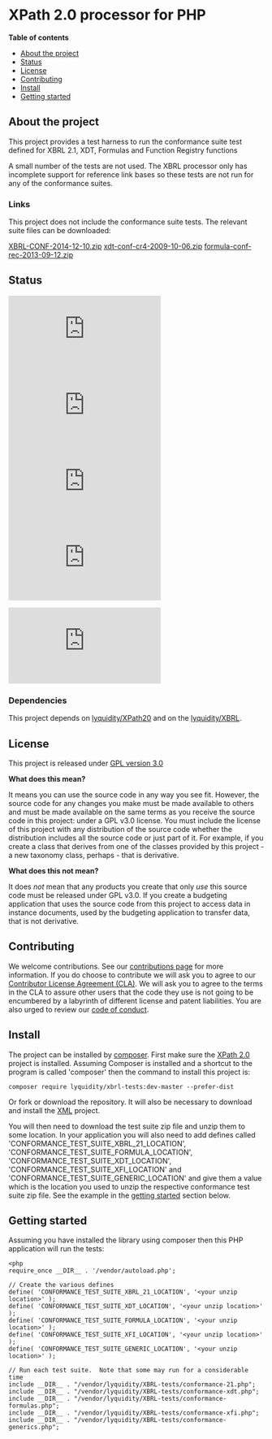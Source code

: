 # XPath 2.0 processor for PHP

**Table of contents**
* [About the project](#about-the-project)
* [Status](#status)
* [License](#license)
* [Contributing](#contributing)
* [Install](#install)
* [Getting started](#getting-started)

## About the project

This project provides a test harness to run the conformance suite test defined for XBRL 2.1, XDT, Formulas and Function Registry functions

A small number of the tests are not used.  The XBRL processor only has incomplete support for reference link bases so these tests are not run
for any of the conformance suites.

### Links

This project does not include the conformance suite tests.  The relevant suite files can be downloaded:

[XBRL-CONF-2014-12-10.zip](http://www.xbrl.org/2014/XBRL-CONF-2014-12-10.zip)
[xdt-conf-cr4-2009-10-06.zip](http://www.xbrl.org/2009/xdt-conf-cr4-2009-10-06.zip)
[formula-conf-rec-2013-09-12.zip](http://www.xbrl.org/specification/formula/rec-2011-10-24/conformance/formula-conf-rec-2013-09-12.zip)

## Status

![XBRL 2.1 conformance](https://www.xbrlquery.com/tests/status.php?test=conformance_21&x=y "XBRL 2.1 conformance suite tests")
![XBRL dimensions conformance](https://www.xbrlquery.com/tests/status.php?test=conformance_xdt&x=y "XBRL Dimensions conformance suite tests")
![XBRL functions registry conformance](https://www.xbrlquery.com/tests/status.php?test=conformance_functions&x=y "XBRL functions registry conformance suite tests")
![XBRL Formulas conformance](https://www.xbrlquery.com/tests/status.php?test=conformance_formulas&x=y "XBRL Formulas conformance suite tests")

![Build status last run date](https://www.xbrlquery.com/tests/status.php?test=date "The date of the last run")

### Dependencies

This project depends on [lyquidity/XPath20](https://github.com/bseddon/XPath20) and on the [lyquidity/XBRL](https://github.com/beseddon/XBRL).

## License

This project is released under [GPL version 3.0](LICENCE)

**What does this mean?**

It means you can use the source code in any way you see fit.  However, the source code for any changes you make must be made available to others and must be made
available on the same terms as you receive the source code in this project: under a GPL v3.0 license.  You must include the license of this project with any
distribution of the source code whether the distribution includes all the source code or just part of it.  For example, if you create a class that derives 
from one of the classes provided by this project - a new taxonomy class, perhaps - that is derivative.

**What does this not mean?**

It does *not* mean that any products you create that only *use* this source code must be released under GPL v3.0.  If you create a budgeting application that uses
the source code from this project to access data in instance documents, used by the budgeting application to transfer data, that is not derivative. 

## Contributing

We welcome contributions.  See our [contributions page](https://gist.github.com/bseddon/cfe04753192087c82766bee583f519aa) for more information.  If you do choose
to contribute we will ask you to agree to our [Contributor License Agreement (CLA)](https://gist.github.com/bseddon/cfe04753192087c82766bee583f519aa).  We will 
ask you to agree to the terms in the CLA to assure other users that the code they use is not going to be encumbered by a labyrinth of different license and patent 
liabilities.  You are also urged to review our [code of conduct](CODE_OF_CONDUCT.md).

## Install

The project can be installed by [composer](https://getcomposer.org/).  First make sure the [XPath 2.0](https;//github.com/bseddon/XPath20) project is installed.
Assuming Composer is installed and a shortcut to the program is called 'composer' then the command to install this project is:

```
composer require lyquidity/xbrl-tests:dev-master --prefer-dist
```

Or fork or download the repository.  It will also be necessary to download and install the [XML](https://github.com/bseddon/XBRL) project.

You will then need to download the test suite zip file and unzip them to some location.  In your application you will also need to add 
defines called 'CONFORMANCE_TEST_SUITE_XBRL_21_LOCATION', 'CONFORMANCE_TEST_SUITE_FORMULA_LOCATION', 'CONFORMANCE_TEST_SUITE_XDT_LOCATION',
'CONFORMANCE_TEST_SUITE_XFI_LOCATION' and 'CONFORMANCE_TEST_SUITE_GENERIC_LOCATION' and give them a value which is the location you used to 
unzip the respective conformance test suite zip file.  See the example in the [getting started](#getting-started) section below. 

## Getting started

Assuming you have installed the library using composer then this PHP application will run the tests:

```
<php
require_once __DIR__ . '/vendor/autoload.php';

// Create the various defines
define( 'CONFORMANCE_TEST_SUITE_XBRL_21_LOCATION', '<your unzip location>' );
define( 'CONFORMANCE_TEST_SUITE_XDT_LOCATION', '<your unzip location>' );
define( 'CONFORMANCE_TEST_SUITE_FORMULA_LOCATION', '<your unzip location>' );
define( 'CONFORMANCE_TEST_SUITE_XFI_LOCATION', '<your unzip location>' );
define( 'CONFORMANCE_TEST_SUITE_GENERIC_LOCATION', '<your unzip location>' );

// Run each test suite.  Note that some may run for a considerable time
include __DIR__ . "/vendor/lyquidity/XBRL-tests/conformance-21.php";
include __DIR__ . "/vendor/lyquidity/XBRL-tests/conformance-xdt.php";
include __DIR__ . "/vendor/lyquidity/XBRL-tests/conformance-formulas.php";
include __DIR__ . "/vendor/lyquidity/XBRL-tests/conformance-xfi.php";
include __DIR__ . "/vendor/lyquidity/XBRL-tests/conformance-generics.php";
```
